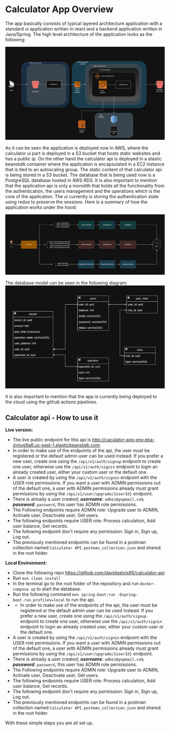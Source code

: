 # Calculator App Overview

The app basically consists of typical layered architecture application with a standard ui application written in react and a backend application written in Java/Spring. The high level architecture of the application looks as the following:

![Diagram](src/main/resources/images/high_level_arch.png)

As it can be seen the application is deployed now in AWS, where the calculator ui part is deployed in a S3 bucket that hosts static websites and has a public ip. On the other hand the calculator api is deployed in a elastic beanstalk container where the application is encapsulated in a EC2 instance that is tied to an autoscaling group. The static content of that calculator api is being stored in a S3 bucket. The database that is being used now is a PostgreSQL database hosted in AWS RDS. It is also important to mention that the application api is only a monolith that holds all the functionality from the authentication, the users management and the operations which is the core of the application. The ui currently is storing the authentication state using redux to preserve the sessions. Here is a summary of how the application works under the hood:

![Diagram](src/main/resources/images/components_relationship.png)


The database model can be seen in the following diagram:
![Diagram](src/main/resources/images/model_design.png)

It is also important to mention that the app is currently being deployed to the cloud using the github actions pipelines.

## Calculator api - How to use it
**Live version:**
* The live public endpoint for this api is http://caculator-app-env.eba-zjmug9a6.us-east-1.elasticbeanstalk.com.
* In order to make use of the endpoints of the api, the user must be registered or the default admin user can be used instead. If you prefer a new user, create one using the `/api/v1/auth/signup` endpoint to create one user, otherwise use the `/api/v1/auth/signin` endpoint to login an already created user, either your custom user or the default one.
* A user is created by using the `/api/v1/auth/signin` endpoint with the USER role permissions. If you want a user with ADMIN permissions out of the default one, a user with ADMIN permissions already must grant permissions by using the `/api/v1/user/upgrade/{userId}` endpoint. 
* There is already a user created; **_username_**: `admin@yopmail.com`, **_password_**: `password`, this user has ADMIN role permissions.
* The Following endpoints require ADMIN role: Upgrade user to ADMIN, Activate user, Deactivate user, Get users.
* The following endpoints require USER role: Process calculation, Add user balance, Get records.
* The following endpoint don't require any permission: Sign in, Sign up, Log out.
* The previously mentioned endpoints can be found in a postman collection named `Calculator API.postman_collection.json` and shared in the root folder.

**Local Environment:**
* Clone the following repo https://github.com/davidgalvis95/calculator-api
* Run `mvn clean install`
* In the terminal go to the root folder of the repository and run `docker-compose up` to start the database.
* Run the following command `mvn spring-boot:run -Dspring-boot.run.profiles=local` to run the api.
* * In order to make use of the endpoints of the api, the user must be registered or the default admin user can be used instead. If you prefer a new user, create one using the `/api/v1/auth/signup` endpoint to create one user, otherwise use the `/api/v1/auth/signin` endpoint to login an already created user, either your custom user or the default one.
* A user is created by using the `/api/v1/auth/signin` endpoint with the USER role permissions. If you want a user with ADMIN permissions out of the default one, a user with ADMIN permissions already must grant permissions by using the `/api/v1/user/upgrade/{userId}` endpoint.
* There is already a user created; **_username_**: `admin@yopmail.com`, **_password_**: `password`, this user has ADMIN role permissions.
* The Following endpoints require ADMIN role: Upgrade user to ADMIN, Activate user, Deactivate user, Get users.
* The following endpoints require USER role: Process calculation, Add user balance, Get records.
* The following endpoint don't require any permission: Sign in, Sign up, Log out.
* The previously mentioned endpoints can be found in a postman collection named `Calculator API.postman_collection.json` and shared in the root folder.

With these simple steps you are all set up.



